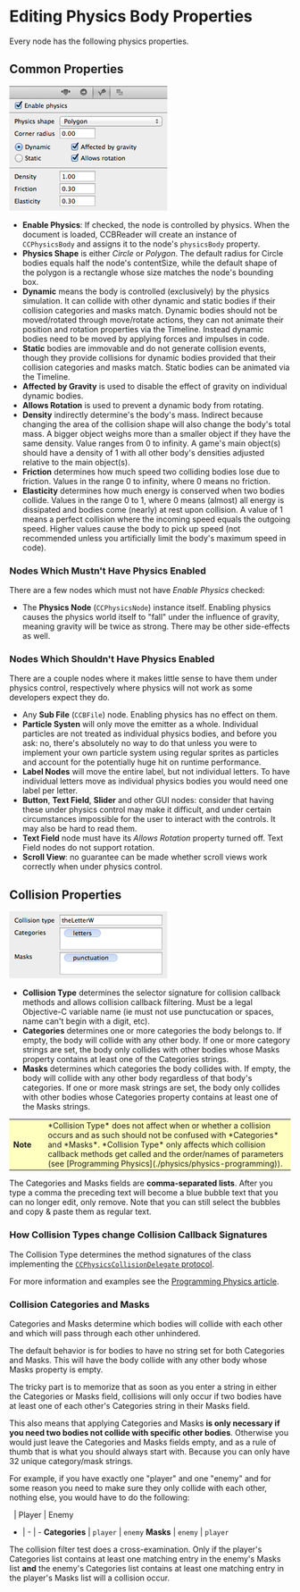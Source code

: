 # Editing Physics Body Properties

Every node has the following physics properties.

## Common Properties

![](editing-body-properties.png "Common Physics Body Properties")

- **Enable Physics**: If checked, the node is controlled by physics. When the document is loaded, CCBReader will create an instance of `CCPhysicsBody` and assigns it to the node's `physicsBody` property.
- **Physics Shape** is either *Circle* or *Polygon*. The default radius for Circle bodies equals half the node's contentSize, while the default shape of the polygon is a rectangle whose size matches the node's bounding box.
- **Dynamic** means the body is controlled (exclusively) by the physics simulation. It can collide with other dynamic and static bodies if their collision categories and masks match. Dynamic bodies should not be moved/rotated through move/rotate actions, they can not animate their position and rotation properties via the Timeline. Instead dynamic bodies need to be moved by applying forces and impulses in code.
- **Static** bodies are immovable and do not generate collision events, though they provide collisions for dynamic bodies provided that their collision categories and masks match. Static bodies can be animated via the Timeline.
- **Affected by Gravity** is used to disable the effect of gravity on individual dynamic bodies.
- **Allows Rotation** is used to prevent a dynamic body from rotating.
- **Density** indirectly determine's the body's mass. Indirect because changing the area of the collision shape will also change the body's total mass. A bigger object weighs more than a smaller object if they have the same density. Value ranges from 0 to infinity. A game's main object(s) should have a density of 1 with all other body's densities adjusted relative to the main object(s).
- **Friction** determines how much speed two colliding bodies lose due to friction. Values in the range 0 to infinity, where 0 means no friction.
- **Elasticity** determines how much energy is conserved when two bodies collide. Values in the range 0 to 1, where 0 means (almost) all energy is dissipated and bodies come (nearly) at rest upon collision. A value of 1 means a perfect collision where the incoming speed equals the outgoing speed. Higher values cause the body to pick up speed (not recommended unless you artificially limit the body's maximum speed in code).

### Nodes Which Mustn't Have Physics Enabled

There are a few nodes which must not have *Enable Physics* checked:

- The **Physics Node** (`CCPhysicsNode`) instance itself. Enabling physics causes the physics world itself to "fall" under the influence of gravity, meaning gravity will be twice as strong. There may be other side-effects as well.

### Nodes Which Shouldn't Have Physics Enabled

There are a couple nodes where it makes little sense to have them under physics control, respectively where physics will not work as some developers expect they do.

- Any **Sub File** (`CCBFile`) node. Enabling physics has no effect on them.
- **Particle Systen** will only move the emitter as a whole. Individual particles are not treated as individual physics bodies, and before you ask: no, there's absolutely no way to do that unless you were to implement your own particle system using regular sprites as particles and account for the potentially huge hit on runtime performance.
- **Label Nodes** will move the entire label, but not individual letters. To have individual letters move as individual physics bodies you would need one label per letter.
- **Button**, **Text Field**, **Slider** and other GUI nodes: consider that having these under physics control may make it difficult, and under certain circumstances impossible for the user to interact with the controls. It may also be hard to read them.
- **Text Field** node must have its *Allows Rotation* property turned off. Text Field nodes do not support rotation.
- **Scroll View**: no guarantee can be made whether scroll views work correctly when under physics control.

## Collision Properties

![](editing-body-properties-collision.png "Physics Body Collision Properties")

- **Collision Type** determines the selector signature for collision callback methods and allows collision callback filtering. Must be a legal Objective-C variable name (ie must not use punctucation or spaces, name can't begin with a digit, etc).
- **Categories** determines one or more categories the body belongs to. If empty, the body will collide with any other body. If one or more category strings are set, the body only collides with other bodies whose Masks property contains at least one of the Categories strings.
- **Masks** determines which categories the body collides with. If empty, the body will collide with any other body regardless of that body's categories. If one or more mask strings are set, the body only collides with other bodies whose Categories property contains at least one of the Masks strings.

<table border="0"><tr><td width="48px" bgcolor="#ffffc0"><strong>Note</strong></td><td bgcolor="#ffffc0">
*Collision Type* does not affect when or whether a collision occurs and as such should not be confused with *Categories* and *Masks*. *Collision Type* only affects which collision callback methods get called and the order/names of parameters (see [Programming Physics](./physics/physics-programming)).
</td></tr></table>

The Categories and Masks fields are **comma-separated lists**. After you type a comma the preceding text will become a blue bubble text that you can no longer edit, only remove. Note that you can still select the bubbles and copy & paste them as regular text.

### How Collision Types change Collision Callback Signatures

The Collision Type determines the method signatures of the class implementing the [`CCPhysicsCollisionDelegate` protocol](http://www.cocos2d-swift.org/docs/api/Protocols/CCPhysicsCollisionDelegate.html).

For more information and examples see the [Programming Physics article](./physics/physics-programming).

### Collision Categories and Masks

Categories and Masks determine which bodies will collide with each other and which will pass through each other unhindered.

The default behavior is for bodies to have no string set for both Categories and Masks. This will have the body collide with any other body whose Masks property is empty.

The tricky part is to memorize that as soon as you enter a string in either the Categories or Masks field, collisions will only occur if two bodies have at least one of each other's Categories string in their Masks field. 

This also means that applying Categories and Masks **is only necessary if you need two bodies not collide with specific other bodies**. Otherwise you would just leave the Categories and Masks fields empty, and as a rule of thumb that is what you should always start with. Because you can only have 32 unique category/mask strings.

For example, if you have exactly one "player" and one "enemy" and for some reason you need to make sure they only collide with each other, nothing else, you would have to do the following:

&nbsp; | Player | Enemy
- | - | -
**Categories** | `player` | `enemy`
**Masks** | `enemy` | `player`

The collision filter test does a cross-examination. Only if the player's Categories list contains at least one matching entry in the enemy's Masks list **and** the enemy's Categories list contains at least one matching entry in the player's Masks list will a collision occur.
